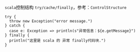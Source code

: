 `scala`控制结构 `try/cache/finally`，参考：`ControlStructure`

```
try {
  throw new Exception("error message.")
} catch {
  case e: Exception => println(s"异常信息：${e.getMessage}")
} finally {
  println("这里是 scala 的 异常 finally代码块.")
}
```